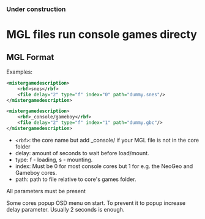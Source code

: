 ### **Under construction**


# MGL files run console games directy

## MGL Format

Examples:

```xml
<mistergamedescription>
	<rbf>snes</rbf>
	<file delay="2" type="f" index="0" path="dummy.snes"/>
</mistergamedescription>
```


```xml
<mistergamedescription>
	<rbf>_console/gameboy</rbf>
	<file delay="2" type="f" index="1" path="dummy.gbc"/>
</mistergamedescription>
```

* `<rbf>`: the core name but add _console/ if your MGL file is not in the core folder
* delay: amount of seconds to wait before load/mount.
* type:  f - loading, s - mounting.
* index: Must be 0 for most console cores but 1 for e.g. the NeoGeo and Gameboy cores.
* path:  path to file relative to core's games folder.

All parameters must be present

Some cores popup OSD menu on start. To prevent it to popup increase delay parameter. 
Usually 2 seconds is enough.